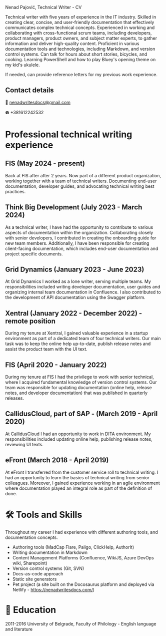 Nenad Pajović, Technical Writer - CV

Technical writer with five years of experience in the IT industry. Skilled in creating clear, concise, and user-friendly documentation that effectively communicates complex technical concepts. Experienced in working and collaborating with cross-functional scrum teams, including developers, product managers, product owners, and subject matter experts, to gather information and deliver high-quality content. Proficient in various documentation tools and technologies, including Markdown, and version control systems. Can talk for hours about short stories, bicycles, and cooking. 
Learning PowerShell and how to play Bluey's opening theme on my kid's ukulele. 

If needed, can provide reference letters for my previous work experience. 
## Contact details
:email: nenadwritesdocs@gmail.com

:phone: +381612242532

# Professional technical writing experience

## FIS (May 2024 - present)

Back at FIS after after 2 years. Now part of a different product organization, working together with a team of technical writers. Documenting end-user documentation, developer guides, and advocating technical writing best practices.

## Think Big Development (July 2023 - March 2024)

As a technical writer, I have had the opportunity to contribute to various aspects of documentation within the organization. Collaborating closely with senior developers, I contributed in creating the onboarding guide for new team members. Additionally, I have been responsible for creating client-facing documentation, which includes end-user documentation and project specific documents.

## Grid Dynamics (January 2023 - June 2023)

At Grid Dynamics I worked as a lone writer, serving multiple teams. My responsibilities included writing developer documentation, user guides and organizing internal team documentation in Confluence. I also  contributed to the development of API documentation using the Swagger platform.

## Xentral (January 2022 - December 2022) - remote position

During my tenure at Xentral, I gained valuable experience in a startup environment as part of a dedicated team of four technical writers. Our main task was to keep the online help up-to-date, publish release notes and assist the product team with the UI text.

## FIS (April 2020 - January 2022)

During my tenure at FIS I had the privilege to work with senior technical, where I acquired fundamental knowledge of version control systems. Our team was responsible for updating documentation (online help, release notes, and developer documentation) that was published in quarterly releases.

## CallidusCloud, part of SAP - (March 2019 - April 2020)

At CallidusCloud I had an opportunity to work in DITA environment. My responsibilities included updating online help, publishing release notes, reviewing UI texts.

## eFront (March 2018 - April 2019)

At eFront I transferred from the customer service roll to technical writing. I had an opportunity to learn the basics of technical writing from senior colleagues. Moreover, I gained experience working in an agile environment where documentation played an integral role as part of the definition of done.

# 🛠️ Tools and Skills

Throughout my career I had experience with different authoring tools, and documentation concepts.

- Authoring tools (MadCap Flare, Paligo, ClickHelp, AuthorIt)
- Writing documentation in Markdown
- Content Management Platforms (Confluence, WikiJS, Azure DevOps wiki, Sharepoint)
- Version control systems (Git, SVN)
- Docs-as-code approach
- Static site generators
- Pet project (a site built on the Docosaurus platform and deployed via Netlify - https://nenadwritesdocs.com/)

# 🏫 Education

2011-2016 University of Belgrade, Faculty of Philology - English language and literature